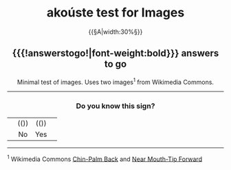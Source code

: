 <center>

# akoúste test for Images

{{§A|width:30%§}}

## {{{!answerstogo!|font-weight:bold}}} answers to go

Minimal test of images. Uses two images<sup>1</sup> from Wikimedia Commons.

</center>

---------------------------

<center>

### Do you know this sign?

|     |      |      |     |
| ---:|:----:|:----:|:--- |
|     | (()) | (()) |     |
|     | No   | Yes  |     |

</center>

---------------------------

<sup>1</sup> Wikimedia Commons [Chin-Palm Back](https://commons.wikimedia.org/wiki/File:ASL_OpenB@Chin-PalmBack.jpg) and [Near Mouth-Tip Forward](https://commons.wikimedia.org/wiki/File:ASL_C@NearMouth-TipForward.jpg)

[//comment]: # "These are internal parameters for the experiment and visible texts not in this Markdown"
[//comment]: # "----------"
[//parameter]: # "ExperimentAcronym:Imagetest"
[//parameter]: # "audioBaseURL:https://upload.wikimedia.org/wikipedia/commons/"
[//parameter]: # "PracticeItems:0"
[//parameter]: # "ShuffleStimuli:true"
[//parameter]: # "RandomizeAB:false"
[//comment]: # "CSS style for HTML body of page"
[//parameter]: # "body.style:"
[//comment]: # "Add error checking digest to results"
[//parameter]: # "addDigest:false"
[//buttontext]: # "NextText:Next"
[//buttontext]: # "NextAlertText:Please listen to the recordings and answer the questions first"
[//buttontext]: # "ReadyText:Ready"
[//buttontext]: # "PlayText:Play"
[//buttontext]: # "RestartPageText:Restart"
[//buttontext]: # "SaveButtonText:Save Results"
[//buttontext]: # "SaveText:Please click XXSaveButtonTextXX and store the file"
[//tooltiptext]: # "ToolTipPlay:Play sound"
[//tooltiptext]: # "ToolTipNext:Go to next item"
[//tooltiptext]: # "ToolTipReady:Ready&#44; please save results"
[//tooltiptext]: # "ToolTipRestart:Start a new experiment session"
[//tooltiptext]: # "ToolTipSave:Save the answer to a file"
[//comment]: # "----------"
[//comment]: # "These are stimuli for this experiment"
[//comment]: # "----------"
[//stimulus0]: # "A"
[//stimulus1]: # "4/42/ASL_OpenB%40Chin-PalmBack.jpg"
[//stimulus1]: # "2/2d/ASL_C%40NearMouth-TipForward.jpg"
[//comment]: # "----------"
